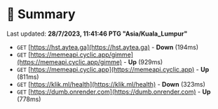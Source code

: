 # 📖 Summary
Last updated: **28/7/2023, 11:41:46 PTG "Asia/Kuala_Lumpur"**

- `GET` [https://hst.aytea.ga](https://hst.aytea.ga) - **Down** (194ms)
- `GET` [https://memeapi.cyclic.app/gimme](https://memeapi.cyclic.app/gimme) - **Up** (929ms)
- `GET` [https://memeapi.cyclic.app](https://memeapi.cyclic.app) - **Up** (811ms)
- `GET` [https://klik.ml/health](https://klik.ml/health) - **Down** (323ms)
- `GET` [https://dumb.onrender.com](https://dumb.onrender.com) - **Up** (778ms)
